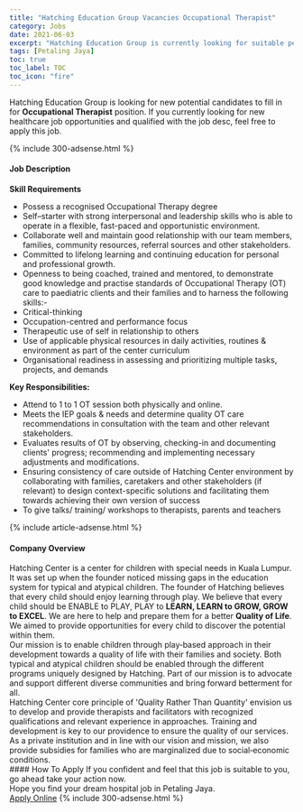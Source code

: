 ```yaml
---
title: "Hatching Education Group Vacancies Occupational Therapist" 
category: Jobs 
date: 2021-06-03 
excerpt: "Hatching Education Group is currently looking for suitable person to fill in the Occupational Therapist which positioned at Petaling Jaya" 
tags: [Petaling Jaya] 
toc: true 
toc_label: TOC 
toc_icon: "fire" 
--- 
```


<p>Hatching Education Group is looking for new potential candidates to fill in for <b>Occupational Therapist</b> position. If you currently looking for new healthcare job opportunities and qualified with the job desc, feel free to apply this job.
</p>{% include 300-adsense.html %} 
<div><div><h4>Job Description</h4></div><div><div><span><div><p><strong>Skill Requirements</strong></p><ul><li>Possess a recognised Occupational Therapy degree</li><li>Self&#8211;starter with strong interpersonal and leadership skills who is able to operate in a flexible, fast-paced and opportunistic environment.</li><li>Collaborate well and maintain good relationship with our team members, families, community resources, referral sources and other stakeholders.</li><li>Committed to lifelong learning and continuing education for personal and professional growth.</li><li>Openness to being coached, trained and mentored, to demonstrate good knowledge and practise standards of Occupational Therapy (OT) care to paediatric clients and their families and to harness the following skills:-</li><li>Critical-thinking</li><li>Occupation-centred and performance focus</li><li>Therapeutic use of self in relationship to others</li><li>Use of applicable physical resources in daily activities, routines &amp; environment as part of the center curriculum</li><li>Organisational readiness in assessing and prioritizing multiple tasks, projects, and demands</li></ul><p><strong>Key Responsibilities:</strong></p><ul><li>Attend to 1 to 1 OT session both physically and online.</li><li>Meets the IEP goals &amp; needs and determine quality OT care recommendations in consultation with the team and other relevant stakeholders.</li><li>Evaluates results of OT by observing, checking-in and documenting clients' progress; recommending and implementing necessary adjustments and modifications.</li><li>Ensuring consistency of care outside of Hatching Center environment by collaborating with families, caretakers and other stakeholders (if relevant) to design context-specific solutions and facilitating them towards achieving their own version of success</li><li>To give talks/ training/ workshops to therapists, parents and teachers</li></ul></div></span></div></div></div> 
{% include article-adsense.html %} 
<div><div><h4>Company Overview</h4></div><div><div><span><div><div>Hatching Center is a center for children with special needs in Kuala Lumpur. It was set up when the founder noticed missing gaps in the education system for typical and atypical children. The founder of Hatching believes that every child should enjoy learning through play. We believe that every child should be ENABLE to PLAY, PLAY to <strong>LEARN, LEARN to GROW, GROW to EXCEL</strong>. We are here to help and prepare them for a better <strong>Quality of Life</strong>. We aimed to provide opportunities for every child to discover the potential within them.</div>
<div>Our mission is to enable children through play&#8208;based approach in their development towards a quality of life with their families and society. Both typical and atypical children should be enabled through the different programs uniquely designed by Hatching. Part of our mission is to advocate and support different diverse communities and bring forward betterment for all.</div>
<div>Hatching Center core principle of 'Quality Rather Than Quantity' envision us to develop and provide therapists and facilitators with recognized qualifications and relevant experience in approaches. Training and development is key to our providence to ensure the quality of our services.</div>
<div>As a private institution and in line with our vision and mission, we also provide subsidies for families who are marginalized due to social&#8208;economic conditions.</div></div></span></div></div></div> 
#### How To Apply 
If you confident and feel that this job is suitable to you, go ahead take your action now. <br/> 
Hope you find your dream hospital job in Petaling Jaya. <br/> 
<a href="https://www.jobstreet.com.my/en/job/occupational-therapist-4569312?jobId=jobstreet-my-job-4569312" class="btn btn--warning" target="_blank" rel="nofollow noopenner">Apply Online</a> 
{% include 300-adsense.html %} 